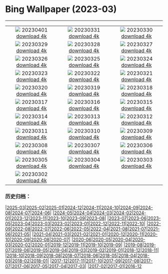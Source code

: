 # Bing Wallpaper (2023-03)
**************
| | | |
| :----: | :----: | :----: |
| ![](https://www.bing.com/th?id=OHR.JavaBromo_JA-JP8216089017_1920x1080.jpg) 20230401 [download 4k](https://www.bing.com/th?id=OHR.JavaBromo_JA-JP8216089017_UHD.jpg) | ![](https://www.bing.com/th?id=OHR.SteyrRiver_JA-JP7431516519_1920x1080.jpg) 20230331 [download 4k](https://www.bing.com/th?id=OHR.SteyrRiver_JA-JP7431516519_UHD.jpg) | ![](https://www.bing.com/th?id=OHR.PeacockFeathers_JA-JP8020254478_1920x1080.jpg) 20230330 [download 4k](https://www.bing.com/th?id=OHR.PeacockFeathers_JA-JP8020254478_UHD.jpg) |
| ![](https://www.bing.com/th?id=OHR.NuzzleManatee_JA-JP7643985529_1920x1080.jpg) 20230329 [download 4k](https://www.bing.com/th?id=OHR.NuzzleManatee_JA-JP7643985529_UHD.jpg) | ![](https://www.bing.com/th?id=OHR.MWDolomites_JA-JP6615150249_1920x1080.jpg) 20230328 [download 4k](https://www.bing.com/th?id=OHR.MWDolomites_JA-JP6615150249_UHD.jpg) | ![](https://www.bing.com/th?id=OHR.NYCClouds_JA-JP8300567646_1920x1080.jpg) 20230327 [download 4k](https://www.bing.com/th?id=OHR.NYCClouds_JA-JP8300567646_UHD.jpg) |
| ![](https://www.bing.com/th?id=OHR.WildAnza_JA-JP8401293305_1920x1080.jpg) 20230326 [download 4k](https://www.bing.com/th?id=OHR.WildAnza_JA-JP8401293305_UHD.jpg) | ![](https://www.bing.com/th?id=OHR.CecilBrewerStaircase_JA-JP5436692403_1920x1080.jpg) 20230325 [download 4k](https://www.bing.com/th?id=OHR.CecilBrewerStaircase_JA-JP5436692403_UHD.jpg) | ![](https://www.bing.com/th?id=OHR.WildGarlic_JA-JP5100980963_1920x1080.jpg) 20230324 [download 4k](https://www.bing.com/th?id=OHR.WildGarlic_JA-JP5100980963_UHD.jpg) |
| ![](https://www.bing.com/th?id=OHR.LuebeckCityGate_JA-JP3505171725_1920x1080.jpg) 20230323 [download 4k](https://www.bing.com/th?id=OHR.LuebeckCityGate_JA-JP3505171725_UHD.jpg) | ![](https://www.bing.com/th?id=OHR.LakePowellAerial_JA-JP3314400554_1920x1080.jpg) 20230322 [download 4k](https://www.bing.com/th?id=OHR.LakePowellAerial_JA-JP3314400554_UHD.jpg) | ![](https://www.bing.com/th?id=OHR.PurpleCrocus_JA-JP3096811361_1920x1080.jpg) 20230321 [download 4k](https://www.bing.com/th?id=OHR.PurpleCrocus_JA-JP3096811361_UHD.jpg) |
| ![](https://www.bing.com/th?id=OHR.ColourDay_JA-JP2821743864_1920x1080.jpg) 20230320 [download 4k](https://www.bing.com/th?id=OHR.ColourDay_JA-JP2821743864_UHD.jpg) | ![](https://www.bing.com/th?id=OHR.BarnOwlWinter_JA-JP4202222314_1920x1080.jpg) 20230319 [download 4k](https://www.bing.com/th?id=OHR.BarnOwlWinter_JA-JP4202222314_UHD.jpg) | ![](https://www.bing.com/th?id=OHR.MarsTars_JA-JP7289080532_1920x1080.jpg) 20230318 [download 4k](https://www.bing.com/th?id=OHR.MarsTars_JA-JP7289080532_UHD.jpg) |
| ![](https://www.bing.com/th?id=OHR.BallyvooneyCove_JA-JP7014122582_1920x1080.jpg) 20230317 [download 4k](https://www.bing.com/th?id=OHR.BallyvooneyCove_JA-JP7014122582_UHD.jpg) | ![](https://www.bing.com/th?id=OHR.ChengduPanda_JA-JP6801734483_1920x1080.jpg) 20230316 [download 4k](https://www.bing.com/th?id=OHR.ChengduPanda_JA-JP6801734483_UHD.jpg) | ![](https://www.bing.com/th?id=OHR.AgueroSpain_JA-JP6121503276_1920x1080.jpg) 20230315 [download 4k](https://www.bing.com/th?id=OHR.AgueroSpain_JA-JP6121503276_UHD.jpg) |
| ![](https://www.bing.com/th?id=OHR.CyprusMaze_JA-JP5885835896_1920x1080.jpg) 20230314 [download 4k](https://www.bing.com/th?id=OHR.CyprusMaze_JA-JP5885835896_UHD.jpg) | ![](https://www.bing.com/th?id=OHR.LongWharf_JA-JP5630478017_1920x1080.jpg) 20230313 [download 4k](https://www.bing.com/th?id=OHR.LongWharf_JA-JP5630478017_UHD.jpg) | ![](https://www.bing.com/th?id=OHR.TheaterRomania_JA-JP5242911484_1920x1080.jpg) 20230312 [download 4k](https://www.bing.com/th?id=OHR.TheaterRomania_JA-JP5242911484_UHD.jpg) |
| ![](https://www.bing.com/th?id=OHR.Fukushima2023_JA-JP4630434917_1920x1080.jpg) 20230311 [download 4k](https://www.bing.com/th?id=OHR.Fukushima2023_JA-JP4630434917_UHD.jpg) | ![](https://www.bing.com/th?id=OHR.EdaleValley_JA-JP4269904879_1920x1080.jpg) 20230310 [download 4k](https://www.bing.com/th?id=OHR.EdaleValley_JA-JP4269904879_UHD.jpg) | ![](https://www.bing.com/th?id=OHR.WaimeaRainbow_JA-JP4261637321_1920x1080.jpg) 20230309 [download 4k](https://www.bing.com/th?id=OHR.WaimeaRainbow_JA-JP4261637321_UHD.jpg) |
| ![](https://www.bing.com/th?id=OHR.IntlWomensDayChange_JA-JP4020682883_1920x1080.jpg) 20230308 [download 4k](https://www.bing.com/th?id=OHR.IntlWomensDayChange_JA-JP4020682883_UHD.jpg) | ![](https://www.bing.com/th?id=OHR.YuanyangChina_JA-JP3696501560_1920x1080.jpg) 20230307 [download 4k](https://www.bing.com/th?id=OHR.YuanyangChina_JA-JP3696501560_UHD.jpg) | ![](https://www.bing.com/th?id=OHR.IcelandHorses_JA-JP3317505817_1920x1080.jpg) 20230306 [download 4k](https://www.bing.com/th?id=OHR.IcelandHorses_JA-JP3317505817_UHD.jpg) |
| ![](https://www.bing.com/th?id=OHR.Waterleidingduinen_JA-JP5712335210_1920x1080.jpg) 20230305 [download 4k](https://www.bing.com/th?id=OHR.Waterleidingduinen_JA-JP5712335210_UHD.jpg) | ![](https://www.bing.com/th?id=OHR.PicoVolcano_JA-JP2263214276_1920x1080.jpg) 20230304 [download 4k](https://www.bing.com/th?id=OHR.PicoVolcano_JA-JP2263214276_UHD.jpg) | ![](https://www.bing.com/th?id=OHR.DollsFestival2023_JA-JP1535577982_1920x1080.jpg) 20230303 [download 4k](https://www.bing.com/th?id=OHR.DollsFestival2023_JA-JP1535577982_UHD.jpg) |
| ![](https://www.bing.com/th?id=OHR.NegratinSpain_JA-JP8343250865_1920x1080.jpg) 20230302 [download 4k](https://www.bing.com/th?id=OHR.NegratinSpain_JA-JP8343250865_UHD.jpg) |  |  |

### 历史归档：

|[2025-03](/../2025-03/2025-03.md)|[2025-02](/../2025-02/2025-02.md)|[2025-01](/../2025-01/2025-01.md)|[2024-12](/../2024-12/2024-12.md)|[2024-11](/../2024-11/2024-11.md)|[2024-10](/../2024-10/2024-10.md)|[2024-09](/../2024-09/2024-09.md)|[2024-08](/../2024-08/2024-08.md)|[2024-07](/../2024-07/2024-07.md)|[2024-06](/../2024-06/2024-06.md)|
|[2024-05](/../2024-05/2024-05.md)|[2024-04](/../2024-04/2024-04.md)|[2024-03](/../2024-03/2024-03.md)|[2024-02](/../2024-02/2024-02.md)|[2024-01](/../2024-01/2024-01.md)|[2023-12](/../2023-12/2023-12.md)|[2023-11](/../2023-11/2023-11.md)|[2023-10](/../2023-10/2023-10.md)|[2023-09](/../2023-09/2023-09.md)|[2023-08](/../2023-08/2023-08.md)|
|[2023-07](/../2023-07/2023-07.md)|[2023-06](/../2023-06/2023-06.md)|[2023-05](/../2023-05/2023-05.md)|[2023-04](/../2023-04/2023-04.md)|[2023-03](/2023-03.md)|[2023-02](/../2023-02/2023-02.md)|[2023-01](/../2023-01/2023-01.md)|[2022-12](/../2022-12/2022-12.md)|[2022-11](/../2022-11/2022-11.md)|[2022-10](/../2022-10/2022-10.md)|
|[2022-09](/../2022-09/2022-09.md)|[2022-08](/../2022-08/2022-08.md)|[2022-07](/../2022-07/2022-07.md)|[2022-06](/../2022-06/2022-06.md)|[2022-05](/../2022-05/2022-05.md)|[2022-04](/../2022-04/2022-04.md)|[2021-08](/../2021-08/2021-08.md)|[2021-07](/../2021-07/2021-07.md)|[2021-06](/../2021-06/2021-06.md)|[2021-05](/../2021-05/2021-05.md)|
|[2021-04](/../2021-04/2021-04.md)|[2021-03](/../2021-03/2021-03.md)|[2021-02](/../2021-02/2021-02.md)|[2021-01](/../2021-01/2021-01.md)|[2020-12](/../2020-12/2020-12.md)|[2020-11](/../2020-11/2020-11.md)|[2020-10](/../2020-10/2020-10.md)|[2020-09](/../2020-09/2020-09.md)|[2020-08](/../2020-08/2020-08.md)|[2020-07](/../2020-07/2020-07.md)|
|[2020-06](/../2020-06/2020-06.md)|[2020-05](/../2020-05/2020-05.md)|[2020-04](/../2020-04/2020-04.md)|[2020-03](/../2020-03/2020-03.md)|[2020-02](/../2020-02/2020-02.md)|[2020-01](/../2020-01/2020-01.md)|[2019-12](/../2019-12/2019-12.md)|[2019-11](/../2019-11/2019-11.md)|[2019-10](/../2019-10/2019-10.md)|[2019-09](/../2019-09/2019-09.md)|
|[2019-08](/../2019-08/2019-08.md)|[2019-07](/../2019-07/2019-07.md)|[2019-06](/../2019-06/2019-06.md)|[2019-05](/../2019-05/2019-05.md)|[2019-04](/../2019-04/2019-04.md)|[2019-03](/../2019-03/2019-03.md)|[2019-02](/../2019-02/2019-02.md)|[2019-01](/../2019-01/2019-01.md)|[2018-12](/../2018-12/2018-12.md)|[2018-11](/../2018-11/2018-11.md)|
|[2018-10](/../2018-10/2018-10.md)|[2018-09](/../2018-09/2018-09.md)|[2018-08](/../2018-08/2018-08.md)|[2018-07](/../2018-07/2018-07.md)|[2018-06](/../2018-06/2018-06.md)|[2018-05](/../2018-05/2018-05.md)|[2018-04](/../2018-04/2018-04.md)|[2018-03](/../2018-03/2018-03.md)|[2018-02](/../2018-02/2018-02.md)|[2018-01](/../2018-01/2018-01.md)|
|[2017-12](/../2017-12/2017-12.md)|[2017-11](/../2017-11/2017-11.md)|[2017-10](/../2017-10/2017-10.md)|[2017-09](/../2017-09/2017-09.md)|[2017-08](/../2017-08/2017-08.md)|[2017-07](/../2017-07/2017-07.md)|[2017-06](/../2017-06/2017-06.md)|[2017-05](/../2017-05/2017-05.md)|[2017-04](/../2017-04/2017-04.md)|[2017-03](/../2017-03/2017-03.md)|
|[2017-02](/../2017-02/2017-02.md)|[2017-01](/../2017-01/2017-01.md)|[2016-12](/../2016-12/2016-12.md)